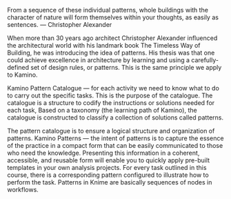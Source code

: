

From a sequence of these individual patterns,
whole buildings with the character of nature will form themselves
within your thoughts, as easily as sentences.
— Christopher Alexander

When more than 30 years ago architect Christopher Alexander influenced the architectural world with his
landmark book The Timeless Way of Building, he was introducing the idea of patterns. His thesis was that
one could achieve excellence in architecture by learning and using a carefully-defined set of design rules,
or patterns. This is the same principle we apply to Kamino.

Kamino Pattern Catalogue — for each activity we need to know what to do to carry out the specific tasks.
This is the purpose of the catalogue. The catalogue is a structure to codify the instructions or solutions needed
for each task, Based on a taxonomy (the learning path of Kamino), the catalogue is constructed to classify a
collection of solutions called patterns.

The pattern catalogue is to ensure a logical structure and organization of patterns.
Kamino Patterns — the intent of patterns is to capture the essence of the practice in a compact form that can be
easily communicated to those who need the knowledge. Presenting this information in a coherent, accessible,
and reusable form will enable you to quickly apply pre-built templates in your own analysis projects.
For every task outlined in this course, there is a corresponding pattern configured to illustrate how
to perform the task. Patterns in Knime are basically sequences of nodes in workflows.